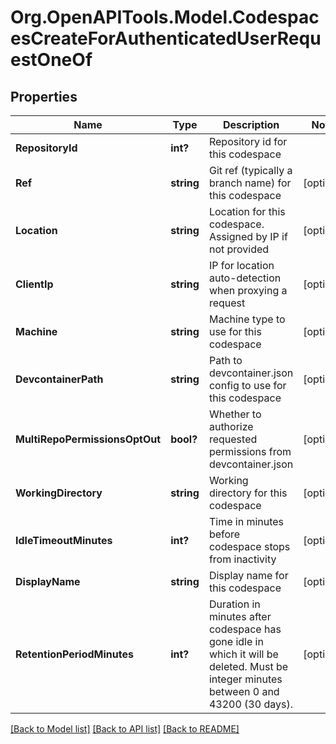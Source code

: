 # Org.OpenAPITools.Model.CodespacesCreateForAuthenticatedUserRequestOneOf

## Properties

Name | Type | Description | Notes
------------ | ------------- | ------------- | -------------
**RepositoryId** | **int?** | Repository id for this codespace | 
**Ref** | **string** | Git ref (typically a branch name) for this codespace | [optional] 
**Location** | **string** | Location for this codespace. Assigned by IP if not provided | [optional] 
**ClientIp** | **string** | IP for location auto-detection when proxying a request | [optional] 
**Machine** | **string** | Machine type to use for this codespace | [optional] 
**DevcontainerPath** | **string** | Path to devcontainer.json config to use for this codespace | [optional] 
**MultiRepoPermissionsOptOut** | **bool?** | Whether to authorize requested permissions from devcontainer.json | [optional] 
**WorkingDirectory** | **string** | Working directory for this codespace | [optional] 
**IdleTimeoutMinutes** | **int?** | Time in minutes before codespace stops from inactivity | [optional] 
**DisplayName** | **string** | Display name for this codespace | [optional] 
**RetentionPeriodMinutes** | **int?** | Duration in minutes after codespace has gone idle in which it will be deleted. Must be integer minutes between 0 and 43200 (30 days). | [optional] 

[[Back to Model list]](../README.md#documentation-for-models) [[Back to API list]](../README.md#documentation-for-api-endpoints) [[Back to README]](../README.md)

